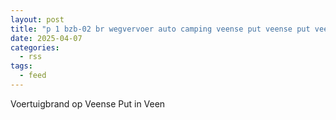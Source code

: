 ```yaml
---
layout: post
title: "p 1 bzb-02 br wegvervoer auto camping veense put veense put veen 205132"
date: 2025-04-07
categories: 
  - rss
tags: 
  - feed
---
```


Voertuigbrand op Veense Put in Veen
